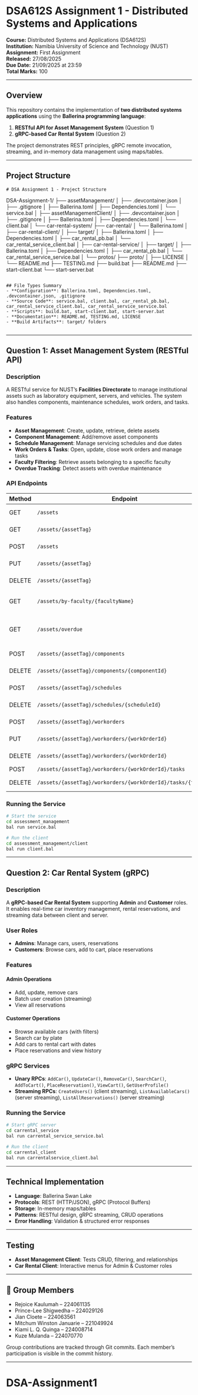 # DSA612S Assignment 1 - Distributed Systems and Applications

**Course:** Distributed Systems and Applications (DSA612S)  
**Institution:** Namibia University of Science and Technology (NUST)  
**Assignment:** First Assignment  
**Released:** 27/08/2025  
**Due Date:** 21/09/2025 at 23:59  
**Total Marks:** 100  

---

##  Overview

This repository contains the implementation of **two distributed systems applications** using the **Ballerina programming language**:

1. **RESTful API for Asset Management System** (Question 1)  
2. **gRPC-based Car Rental System** (Question 2)  

The project demonstrates REST principles, gRPC remote invocation, streaming, and in-memory data management using maps/tables.

---

## Project Structure

```
# DSA Assignment 1 - Project Structure

```
DSA-Assignment-1/
├── assetManagement/
│   ├── .devcontainer.json
│   ├── .gitignore
│   ├── Ballerina.toml
│   ├── Dependencies.toml
│   └── service.bal
│
├── assetManagementClient/
│   ├── .devcontainer.json
│   ├── .gitignore
│   ├── Ballerina.toml
│   ├── Dependencies.toml
│   └── client.bal
│
└── car-rental-system/
    ├── car-rental/
    │   └── Ballerina.toml
    │
    ├── car-rental-client/
    │   ├── target/
    │   ├── Ballerina.toml
    │   ├── Dependencies.toml
    │   ├── car_rental_pb.bal
    │   └── car_rental_service_client.bal
    │
    ├── car-rental-service/
    │   ├── target/
    │   ├── Ballerina.toml
    │   ├── Dependencies.toml
    │   ├── car_rental_pb.bal
    │   └── car_rental_service_service.bal
    │
    └── protos/
        ├── proto/
        │   ├── LICENSE
        │   └── README.md
        ├── TESTING.md
        ├── build.bat
        ├── README.md
        ├── start-client.bat
        └── start-server.bat
```

## File Types Summary
- **Configuration**: Ballerina.toml, Dependencies.toml, .devcontainer.json, .gitignore
- **Source Code**: service.bal, client.bal, car_rental_pb.bal, car_rental_service_client.bal, car_rental_service_service.bal
- **Scripts**: build.bat, start-client.bat, start-server.bat
- **Documentation**: README.md, TESTING.md, LICENSE
- **Build Artifacts**: target/ folders


````

---

##  Question 1: Asset Management System (RESTful API)

###  Description
A RESTful service for NUST’s **Facilities Directorate** to manage institutional assets such as laboratory equipment, servers, and vehicles. The system also handles components, maintenance schedules, work orders, and tasks.

###  Features
- **Asset Management**: Create, update, retrieve, delete assets  
- **Component Management**: Add/remove asset components  
- **Schedule Management**: Manage servicing schedules and due dates  
- **Work Orders & Tasks**: Open, update, close work orders and manage tasks  
- **Faculty Filtering**: Retrieve assets belonging to a specific faculty  
- **Overdue Tracking**: Detect assets with overdue maintenance  

###  API Endpoints

| Method | Endpoint | Description |
|--------|----------|-------------|
| GET    | `/assets` | Retrieve all assets |
| GET    | `/assets/{assetTag}` | Get asset by tag |
| POST   | `/assets` | Create new asset |
| PUT    | `/assets/{assetTag}` | Update asset |
| DELETE | `/assets/{assetTag}` | Delete asset |
| GET    | `/assets/by-faculty/{facultyName}` | Filter assets by faculty |
| GET    | `/assets/overdue` | List assets with overdue schedules |
| POST   | `/assets/{assetTag}/components` | Add component |
| DELETE | `/assets/{assetTag}/components/{componentId}` | Remove component |
| POST   | `/assets/{assetTag}/schedules` | Add schedule |
| DELETE | `/assets/{assetTag}/schedules/{scheduleId}` | Remove schedule |
| POST   | `/assets/{assetTag}/workorders` | Add work order |
| PUT    | `/assets/{assetTag}/workorders/{workOrderId}` | Update work order |
| DELETE | `/assets/{assetTag}/workorders/{workOrderId}` | Remove work order |
| POST   | `/assets/{assetTag}/workorders/{workOrderId}/tasks` | Add task |
| DELETE | `/assets/{assetTag}/workorders/{workOrderId}/tasks/{taskId}` | Remove task |

###  Running the Service
```bash
# Start the service
cd assessment_management
bal run service.bal

# Run the client
cd assessment_management/client
bal run client.bal
````

---

##  Question 2: Car Rental System (gRPC)

###  Description

A **gRPC-based Car Rental System** supporting **Admin** and **Customer** roles. It enables real-time car inventory management, rental reservations, and streaming data between client and server.

###  User Roles

* **Admins**: Manage cars, users, reservations
* **Customers**: Browse cars, add to cart, place reservations

###  Features

#### Admin Operations

* Add, update, remove cars
* Batch user creation (streaming)
* View all reservations

#### Customer Operations

* Browse available cars (with filters)
* Search car by plate
* Add cars to rental cart with dates
* Place reservations and view history

###  gRPC Services

* **Unary RPCs**: `AddCar()`, `UpdateCar()`, `RemoveCar()`, `SearchCar()`, `AddToCart()`, `PlaceReservation()`, `ViewCart()`, `GetUserProfile()`
* **Streaming RPCs**: `CreateUsers()` (client streaming), `ListAvailableCars()` (server streaming), `ListAllReservations()` (server streaming)

###  Running the Service

```bash
# Start gRPC server
cd carrental_service
bal run carrental_service_service.bal

# Run the client
cd carrental_client
bal run carrentalservice_client.bal
```

---

##  Technical Implementation

* **Language**: Ballerina Swan Lake
* **Protocols**: REST (HTTP/JSON), gRPC (Protocol Buffers)
* **Storage**: In-memory maps/tables
* **Patterns**: RESTful design, gRPC streaming, CRUD operations
* **Error Handling**: Validation & structured error responses

---

##  Testing

* **Asset Management Client**: Tests CRUD, filtering, and relationships
* **Car Rental Client**: Interactive menus for Admin & Customer roles

---



## 👥 Group Members

* Rejoice Kaulumah – 224061135
* Prince-Lee Shigwedha – 224029126
* Jian Cloete – 224063561
* Mitchum Winston Januarie – 221049924
* Kiami L. Q. Quinga – 224008714
* Kuze Mulanda – 224070770

Group contributions are tracked through Git commits. Each member’s participation is visible in the commit history.

---
# DSA-Assignment1
